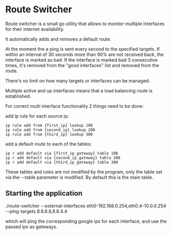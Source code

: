 # Route Switcher

Route switcher is a small go utility that allows to monitor multiple interfaces for their internet availability.

It automatically adds and removes a default route.

At the moment the a ping is sent every second to the specified targets.
If within an interval of 30 seconds more than 90% are not received back, the interface is marked as bad.
If the interface is marked bad 3 consecutive times, it's removed from the "good interfaces" list and removed from the route.

There's no limit on how many targets or interfaces can be managed.

Multiple active and up interfaces means that a load balancing route is established.

For correct multi interface functionality 2 things need to be done:

add ip rule for each source ip:

```
ip rule add from {first_ip} lookup 100
ip rule add from {second_ip} lookup 200
ip rule add from {third_ip} lookup 300
```

add a default route to each of the tables:

```
ip r add default via {first_ip_gateway} table 100
ip r add default via {second_ip_gateway} table 200
ip r add default via {third_ip_gateway} table 300
```

These tables and rules are not modified by the program, only the table set via the --table parameter is modified.
By default this is the main table.

## Starting the application

./route-switcher --external-interfaces eth0-192.168.0.254,eth0.4-10.0.0.254 --ping-targets 8.8.8.8,8.8.4.4

which will ping the corresponding google ips for each interface, and use the passed ips as gateways.